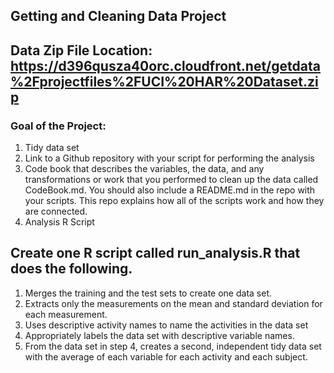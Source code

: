 ## Getting and Cleaning Data Project
## Data Zip File Location:   https://d396qusza40orc.cloudfront.net/getdata%2Fprojectfiles%2FUCI%20HAR%20Dataset.zip  
### Goal of the Project:
1) Tidy data set
2) Link to a Github repository with your script for performing the analysis
3) Code book that describes the variables, the data, and any transformations or work that you performed to clean up the data called CodeBook.md. You should also include a README.md in the repo with your scripts. This repo explains how all of the scripts work and how they are connected.
4) Analysis R Script


## Create one R script called run_analysis.R that does the following. 
1) Merges the training and the test sets to create one data set.
2) Extracts only the measurements on the mean and standard deviation for each measurement. 
3) Uses descriptive activity names to name the activities in the data set
4) Appropriately labels the data set with descriptive variable names. 
5) From the data set in step 4, creates a second, independent tidy data set with the average of each variable for each activity and each subject.
